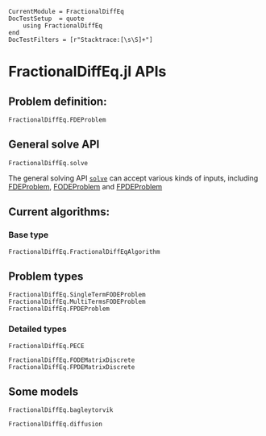 ```@meta
CurrentModule = FractionalDiffEq
DocTestSetup  = quote
    using FractionalDiffEq
end
DocTestFilters = [r"Stacktrace:[\s\S]+"]
```

# FractionalDiffEq.jl APIs

## Problem definition:

```@docs
FractionalDiffEq.FDEProblem
```

## General solve API

```@docs
FractionalDiffEq.solve
```

The general solving API [```solve```](#FractionalDiffEq.solve) can accept various kinds of inputs, including [FDEProblem](#FractionalDiffEq.FDEProblem), [FODEProblem](#FractionalDiffEq.FODEProblem) and [FPDEProblem](#FractionalDiffEq.FPDEProblem)

## Current algorithms:

### Base type

```@docs
FractionalDiffEq.FractionalDiffEqAlgorithm
```

## Problem types

```@docs
FractionalDiffEq.SingleTermFODEProblem
FractionalDiffEq.MultiTermsFODEProblem
FractionalDiffEq.FPDEProblem
```

### Detailed types

```@docs
FractionalDiffEq.PECE
```

```@docs
FractionalDiffEq.FODEMatrixDiscrete
FractionalDiffEq.FPDEMatrixDiscrete
```

## Some models

```@docs
FractionalDiffEq.bagleytorvik
```

```@docs
FractionalDiffEq.diffusion
```